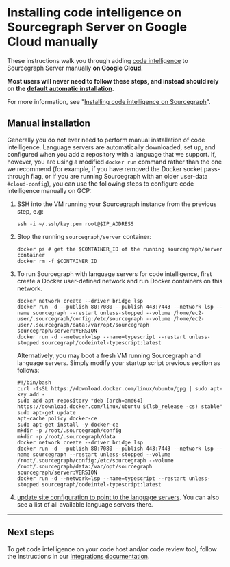 # Installing code intelligence on Sourcegraph Server on Google Cloud manually

These instructions walk you through adding [code intelligence](/extensions/language_servers) to Sourcegraph Server manually **on Google Cloud**.

**Most users will never need to follow these steps, and instead should rely on the [default automatic installation](/extensions/language_servers/install).**

For more information, see "[Installing code intelligence on Sourcegraph](/extensions/language_servers/install)".

## Manual installation

Generally you do not ever need to perform manual installation of code intelligence. Language servers are automatically downloaded, set up, and configured when you add a repository with a language that we support. If, however, you are using a modified `docker run` command rather than the one we recommend (for example, if you have removed the Docker socket pass-through flag, or if you are running Sourcegraph with an older user-data `#cloud-config`), you can use the following steps to configure code intelligence manually on GCP:

1.  SSH into the VM running your Sourcegraph instance from the previous step, e.g:

    ```
    ssh -i ~/.ssh/key.pem root@$IP_ADDRESS
    ```

2.  Stop the running `sourcegraph/server` container:

    ```
    docker ps # get the $CONTAINER_ID of the running sourcegraph/server container
    docker rm -f $CONTAINER_ID
    ```

3.  To run Sourcegraph with language servers for code intelligence, first create a Docker user-defined network and run Docker containers on this network.

    ```
    docker network create --driver bridge lsp
    docker run -d --publish 80:7080 --publish 443:7443 --network lsp --name sourcegraph --restart unless-stopped --volume /home/ec2-user/.sourcegraph/config:/etc/sourcegraph --volume /home/ec2-user/.sourcegraph/data:/var/opt/sourcegraph sourcegraph/server:VERSION
    docker run -d --network=lsp --name=typescript --restart unless-stopped sourcegraph/codeintel-typescript:latest
    ```

    Alternatively, you may boot a fresh VM running Sourcegraph and language servers. Simply modify your startup script previous section as follows:

    ```
    #!/bin/bash
    curl -fsSL https://download.docker.com/linux/ubuntu/gpg | sudo apt-key add -
    sudo add-apt-repository "deb [arch=amd64] https://download.docker.com/linux/ubuntu $(lsb_release -cs) stable"
    sudo apt-get update
    apt-cache policy docker-ce
    sudo apt-get install -y docker-ce
    mkdir -p /root/.sourcegraph/config
    mkdir -p /root/.sourcegraph/data
    docker network create --driver bridge lsp
    docker run -d --publish 80:7080 --publish 443:7443 --network lsp --name sourcegraph --restart unless-stopped --volume /root/.sourcegraph/config:/etc/sourcegraph --volume /root/.sourcegraph/data:/var/opt/sourcegraph sourcegraph/server:VERSION
    docker run -d --network=lsp --name=typescript --restart unless-stopped sourcegraph/codeintel-typescript:latest
    ```

4.  [update site configuration to point to the language servers](/extensions/language_servers/install#configure-sourcegraph-to-connect-to-the-language-servers). You can also see a list of all available language servers there.

---

## Next steps

To get code intelligence on your code host and/or code review tool, follow the instructions in our [integrations documentation](/integration).
